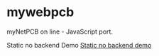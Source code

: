 # mywebpcb
myNetPCB on line - JavaScript port.  
  
Static no backend Demo
[Static no backend demo](https://sergei-iliev.github.io/mywebpcb/)
